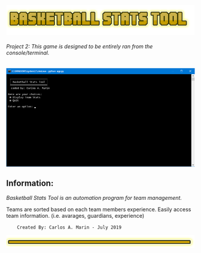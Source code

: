 
![Basketball Stats Tool](Art/logo.png)
###### Project 2: *This game is designed to be entirely ran from the console/terminal.*
![Preview](Art/SS.png)


## Information:

*Basketball Stats Tool is an automation program for team management.*

Teams are sorted based on each team members experience. Easily access team information. (i.e. avarages, guardians, experience) 


        Created By: Carlos A. Marin - July 2019
![Bottom](Art/bottom.png?raw=true "bottom")
